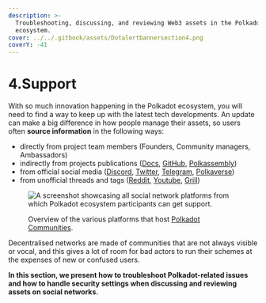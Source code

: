 ```yaml
---
description: >-
  Troubleshooting, discussing, and reviewing Web3 assets in the Polkadot
  ecosystem.
cover: ../../.gitbook/assets/Dotalertbannersection4.png
coverY: -41
---
```


# 4.Support

With so much innovation happening in the Polkadot ecosystem, you will need to find a way to keep up with the latest tech developments. An update can make a big difference in how people manage their assets, so users often **source information** in the following ways:

* directly from project team members (Founders, Community managers, Ambassadors)
* indirectly from projects publications ([Docs](docs.md), [GitHub,](github.md) [Polkassembly](polkassembly.md))
* from official social media ([Discord](discord.md), [Twitter](twitter.md), [Telegram](telegram.md), [Polkaverse](polkaverse.md))
* from unofficial threads and tags ([Reddit](reddit.md), [Youtube](youtube.md), [Grill](grill.md))

<figure><img src="../../.gitbook/assets/S_PolkadotCommunities.PNG" alt="A screenshot showcasing all social network platforms from which Polkadot ecosystem participants can get support."><figcaption><p>Overview of the various platforms that host <a href="https://polkadot.network/community/">Polkadot Communities</a>.</p></figcaption></figure>

Decentralised networks are made of communities that are not always visible or vocal, and this gives a lot of room for bad actors to run their schemes at the expenses of new or confused users.



**In this section, we present how to troubleshoot Polkadot-related issues and how to handle security settings when discussing and reviewing assets on social networks.**
